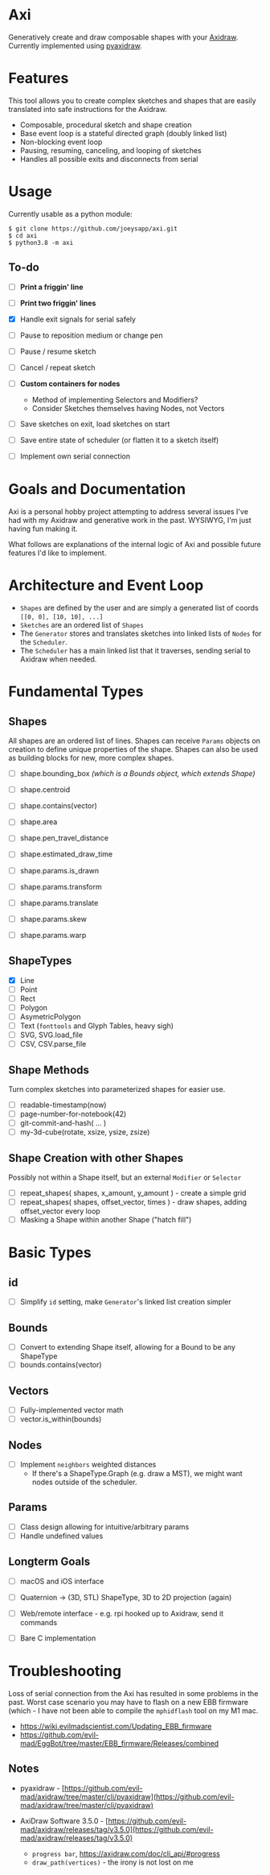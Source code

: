 # Axi
Generatively create and draw composable shapes with your [Axidraw](https://axidraw.com).
Currently implemented using [pyaxidraw](https://github.com/evil-mad/axidraw/tree/master/cli/pyaxidraw). 

# Features
This tool allows you to create complex sketches and shapes that are easily translated into safe instructions for the Axidraw.
* Composable, procedural sketch and shape creation
* Base event loop is a stateful directed graph (doubly linked list)
* Non-blocking event loop
* Pausing, resuming, canceling, and looping of sketches
* Handles all possible exits and disconnects from serial

# Usage
Currently usable as a python module:
```console
$ git clone https://github.com/joeysapp/axi.git
$ cd axi
$ python3.8 -m axi
```

## To-do
- [ ] **Print a friggin' line**
- [ ] **Print two friggin' lines**

- [x] Handle exit signals for serial safely
- [ ] Pause to reposition medium or change pen
- [ ] Pause / resume sketch 
- [ ] Cancel / repeat sketch

- [ ] **Custom containers for nodes**
  - Method of implementing Selectors and Modifiers?
  - Consider Sketches themselves having Nodes, not Vectors

- [ ] Save sketches on exit, load sketches on start
- [ ] Save entire state of scheduler (or flatten it to a sketch itself)
- [ ] Implement own serial connection


# Goals and Documentation
Axi is a personal hobby project attempting to address several issues I've had with my Axidraw and generative work in the past. WYSIWYG, I'm just having fun making it.

What follows are explanations of the internal logic of Axi and possible future features I'd like to implement.

# Architecture and Event Loop
* `Shapes` are defined by the user and are simply a generated list of coords `[[0, 0], [10, 10], ...]`
* `Sketches` are an ordered list of `Shapes`
* The `Generator` stores and translates sketches into linked lists of `Nodes` for the `Scheduler`.
* The `Scheduler` has a main linked list that it traverses, sending serial to Axidraw when needed.

# Fundamental Types
## Shapes
All shapes are an ordered list of lines. Shapes can receive `Params` objects on creation to define unique properties of the shape. Shapes can also be used as building blocks for new, more complex shapes.
- [ ] shape.bounding_box _(which is a Bounds object, which extends Shape)_
- [ ] shape.centroid
- [ ] shape.contains(vector) 
- [ ] shape.area
- [ ] shape.pen_travel_distance
- [ ] shape.estimated_draw_time

- [ ] shape.params.is_drawn
- [ ] shape.params.transform
- [ ] shape.params.translate
- [ ] shape.params.skew
- [ ] shape.params.warp


## ShapeTypes
- [x] Line
- [ ] Point
- [ ] Rect
- [ ] Polygon
- [ ] AsymetricPolygon
- [ ] Text (`fonttools` and Glyph Tables, heavy sigh)
- [ ] SVG, SVG.load_file
- [ ] CSV, CSV.parse_file

## Shape Methods
Turn complex sketches into parameterized shapes for easier use.
- [ ] readable-timestamp(now)
- [ ] page-number-for-notebook(42)
- [ ] git-commit-and-hash( ... )
- [ ] my-3d-cube(rotate, xsize, ysize, zsize)

## Shape Creation with other Shapes
Possibly not within a Shape itself, but an external `Modifier` or `Selector`
- [ ] repeat_shapes( shapes, x_amount, y_amount ) - create a simple grid
- [ ] repeat_shapes( shapes, offset_vector, times ) - draw shapes, adding offset_vector every loop
- [ ] Masking a Shape within another Shape ("hatch fill")

# Basic Types
## id
- [ ] Simplify `id` setting, make `Generator`'s linked list creation simpler

## Bounds
- [ ] Convert to extending Shape itself, allowing for a Bound to be any ShapeType
- [ ] bounds.contains(vector)

## Vectors
- [ ] Fully-implemented vector math
- [ ] vector.is_within(bounds)

## Nodes
- [ ] Implement `neighbors` weighted distances
  - If there's a ShapeType.Graph (e.g. draw a MST), we might want nodes outside of the scheduler.

## Params
- [ ] Class design allowing for intuitive/arbitrary params
- [ ] Handle undefined values

## Longterm Goals
- [ ] macOS and iOS interface
- [ ] Quaternion -> (3D, STL) ShapeType, 3D to 2D projection (again)
- [ ] Web/remote interface - e.g. rpi hooked up to Axidraw, send it commands
- [ ] Bare C implementation



# Troubleshooting
Loss of serial connection from the Axi has resulted in some problems in the past. Worst case scenario you may have to flash on a new EBB firmware (which - I have not been able to compile the `mphidflash` tool on my M1 mac.
* https://wiki.evilmadscientist.com/Updating_EBB_firmware
* https://github.com/evil-mad/EggBot/tree/master/EBB_firmware/Releases/combined




## Notes
* pyaxidraw - [https://github.com/evil-mad/axidraw/tree/master/cli/pyaxidraw](https://github.com/evil-mad/axidraw/tree/master/cli/pyaxidraw)

* AxiDraw Software 3.5.0 - [https://github.com/evil-mad/axidraw/releases/tag/v3.5.0](https://github.com/evil-mad/axidraw/releases/tag/v3.5.0)
  - `progress bar`, https://axidraw.com/doc/cli_api/#progress
  - `draw_path(vertices)` - the irony is not lost on me
